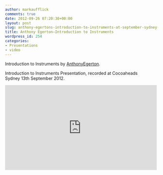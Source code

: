 ```yaml
---
author: markaufflick
comments: true
date: 2012-09-26 07:20:30+00:00
layout: post
slug: anthony-egertons-introduction-to-instruments-at-september-sydney-cocoaheads
title: Anthony Egerton—Introduction to Instruments
wordpress_id: 254
categories:
- Presentations
- video
---
```


Introduction to Instruments by [AnthonyEgerton](http://twitter.com/guywithbeard).

Introduction to Instruments Presentation, recorded at Cocoaheads Sydney 13th September 2012.

<iframe src="https://player.vimeo.com/video/152565193" width="500" height="281" frameborder="0" webkitallowfullscreen mozallowfullscreen allowfullscreen></iframe>

